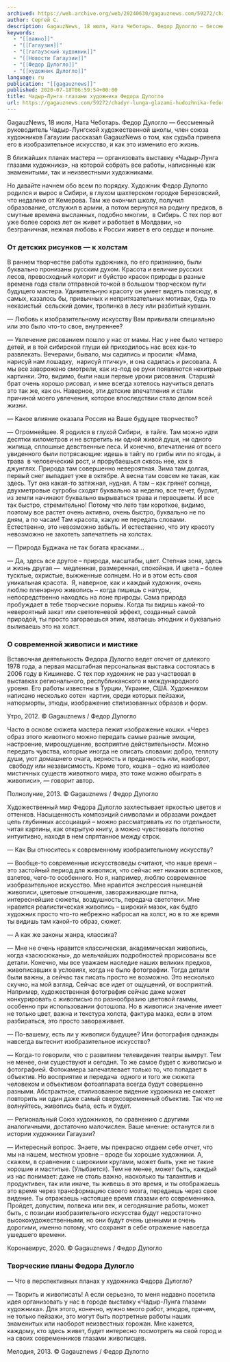 ```yaml
---
archived: https://web.archive.org/web/20240630/gagauznews.com/59272/chadyr-lunga-glazami-hudozhnika-fedora-duloglo.html
author: Сергей С.
description: GagauzNews, 18 июля, Ната Чеботарь. Федор Дулогло — бессменный руководитель Чадыр-Лунгской художественной школы, член союза художников Гагаузии рассказал GagauzNews о том, как судьба привела его в изобразительное искусство, и как это изменило его жизнь. В ближайших планах мастера — организовать выставку «Чадыр-Лунга глазами художника», на которой собрать все работы, написанные как знаменитыми, так и неизвестными художниками. Но давайте начнем обо всем по порядку. Художник Федор Дулогло родился и вырос в Сибири, в глухом шахтерском городке Березовский, что недалеко от Кемерова. Там же окончил школу, получил образование, отслужил в армии, а потом вернулся на родину предков, в смутные времена высланных, подобно […]
keywords:
  - "[[важно]]"
  - "[[Гагаузия]]"
  - "[[гагаузский художник]]"
  - "[[Новости Гагаузии]]"
  - "[[Федор Дулогло]]"
  - "[[художник Дулогло]]"
language: ru
publication: "[[gagauznews]]"
published: 2020-07-18T06:59:54+00:00
title: Чадыр-Лунга глазами художника Федора Дулогло
url: https://gagauznews.com/59272/chadyr-lunga-glazami-hudozhnika-fedora-duloglo.html
---
```


GagauzNews, 18 июля, Ната Чеботарь. Федор Дулогло — бессменный руководитель Чадыр-Лунгской художественной школы, член союза художников Гагаузии рассказал GagauzNews о том, как судьба привела его в изобразительное искусство, и как это изменило его жизнь.

В ближайших планах мастера — организовать выставку «Чадыр-Лунга глазами художника», на которой собрать все работы, написанные как знаменитыми, так и неизвестными художниками.

Но давайте начнем обо всем по порядку. Художник Федор Дулогло родился и вырос в Сибири, в глухом шахтерском городке Березовский, что недалеко от Кемерова. Там же окончил школу, получил образование, отслужил в армии, а потом вернулся на родину предков, в смутные времена высланных, подобно многим,  в Сибирь. С тех пор вот уже более сорока лет он живет и работает в Молдавии, но безграничная, нежная любовь к России живет в его сердце и поныне.



### От детских рисунков — к холстам

В раннем творчестве работы художника, по его признанию, были буквально пронизаны русским духом. Красота и величие русских лесов, превосходный колорит и буйство красок природы в разные времена года стали отправной точкой в большом творческом пути будущего мастера. Удивительную красоту он умеет видеть повсюду, в самых, казалось бы, привычных и непритязательных мотивах, будь то неказистый  сельский домик, тропинка в лесу или разбитый кувшин.

— Любовь к изобразительному искусству Вам прививали специально или это было что-то свое, внутреннее?

— Увлечение рисованием пошло у нас от мамы. Нас у нее было четверо детей, и в той сибирской глуши ей приходилось нас всех как-то развлекать. Вечерами, бывало, мы садились и просили: «Мама, нарисуй нам лошадку,  нарисуй птичку», и она садилась и рисовала. А мы все заворожено смотрели, как из-под ее руки появляются нехитрые картинки. Это, видимо, были наши первые уроки рисования. Старший брат очень хорошо рисовал, и мне всегда хотелось научиться делать это так же, как он. Наверное, эти детские впечатления и стали причиной моего увлечения, которое впоследствии стало делом всей жизни.

— Какое влияние оказала Россия на Ваше будущее творчество?

— Огромнейшее. Я родился в глухой Сибири,  в тайге. Там можно идти десятки километров и не встретить ни одной живой души, ни одного жилища, сплошные девственные леса. И конечно, впечатления от всего увиденного были потрясающие: идешь в тайгу по грибы или по ягоды, а трава  в человеческий рост, и прорубаешься сквозь нее, как в джунглях. Природа там совершенно невероятная. Зима там долгая, первый снег выпадает уже в октябре. А весна там совсем не такая, как здесь. Тут она какая-то затяжная, нудная. А там – как грянет солнце, двухметровые сугробы сходят буквально за неделю, все течет, бурлит, из земли начинают буквально вырываться трава и первоцветы. И все так быстро, стремительно! Потому что лето там короткое, видимо, поэтому все растет очень активно, очень быстро, буквально не по дням, а по часам! Там красота, какую не передать словами. Естественно, это невозможно забыть. И естественно, что эту красоту невозможно не захотеть запечатлеть на холстах.

— Природа Буджака не так богата красками…

— Да, здесь все другое – природа, масштабы, цвет. Степная зона, здесь и жизнь другая —  медленная, размеренная, спокойная. И цвета – более тусклые, охристые, выжженные солнцем. Но и в этом есть своя уникальная красота.  Я, наверное, как и каждый художник, очень люблю пленэрную живопись – когда пишешь с натуры, непосредственно находясь на лоне природы. Сама природа пробуждает в тебе творческие порывы. Когда ты видишь какой-то невероятный закат или светотеневой эффект, созданный самой природой, ты просто загораешься этим, хватаешь этюдник и буквально выливаешь это на холст.

### О современной живописи и мистике

Вставочная деятельность Федора Дулогло ведет отсчет от далекого 1978 года, а первая масштабная персональная выставка состоялась в 2006 году в Кишиневе. С тех пор художник не раз участвовал в выставках регионального, республиканского и международного уровня. Его работы известны в Турции, Украине, США. Художником написано несколько сотен  картин, среди которых пейзажи, натюрморты, этюды, изображение стилизованных образов и форм.

Утро, 2012. © Gagauznews / Федор Дулогло

Часто в основе сюжета мастера лежит изображение кошки. «Через образ этого животного можно передать самые разные эмоции, настроение, мироощущение, восприятие действительности. Можно передать чувства, которые иногда не описать словами: добро, теплоту души, уют домашнего очага, верность и преданность или, наоборот,  свободу или независимость. Кроме того, кошка – одно из наиболее мистичных существ животного мира, это тоже можно обыграть в живописи», — говорит автор.

Полнолуние, 2013. © Gagauznews / Федор Дулогло

Художественный мир Федора Дулогло захлестывает яркостью цветов и оттенков. Насыщенность композиций символами и образами рождает цепь глубинных ассоциаций – можно рассматривать их по отдельности, читая картины, как открытую книгу, а можно чувствовать полотно интуитивно, находя в нем спрятанное между строк.

— Как Вы относитесь к современному изобразительному искусству?

— Вообще-то современные искусствоведы считают, что наше время – это застойный период для живописи, что сейчас нет никаких всплесков, взлетов, чего-то особенного. Но я, например, люблю современное изобразительное искусство. Мне нравится экспрессия нынешней живописи, цветовые отношения, завораживающие пятна, интереснейшие сюжеты, воздушность, передача светотени. Мне нравится реалистическая живопись – широкий мазок, как будто художник просто что-то небрежно набросал на холст, но в то же время ты видишь там какой-то образ, сюжет.

— А как же законы жанра, классика?

— Мне не очень нравится классическая, академическая живопись, когда «засюсюканы», до мельчайших подробностей прорисованы все детали. Конечно, мы все уважаем наследие наших великих предков, живописавших в условиях, когда не было фотографии. Тогда детали были важны, а сейчас так писать просто не возможно. Это несколько скучно, на мой взгляд. Сейчас все идет от ощущений, от восприятий. Например, художественная фотография сейчас даже может конкурировать с живописью по разнообразию цветовой гаммы, особенно при использовании фотошопа. Но в живописи значение имеет не только цвет, важна и текстура холста, фактура мазка, если в этом разбираться, это просто завораживает.

— По-вашему, есть ли у живописи будущее? Или фотография однажды навсегда вытеснит изобразительное искусство?

— Когда-то говорили, что с развитием телевидения театры вымрут. Тем не менее, они существуют и сегодня. То же самое будет с живописью и фотографией. Фотокамера запечатлевает только то, что попадает в объектив. Но восприятие и передача  одного и того же сюжета человеком и объективом фотоаппарата всегда будут совершенно разными. Абстрактное, стилизованное видение художника не сможет повторить ни один даже самый сверхсовременный объектив. Так что не волнуйтесь, живопись была, есть и будет.

— Региональный Союз художников, по сравнению с другими аналогичными, достаточно малочислен. Ваше мнение: останутся ли в истории художники Гагаузии?

— Интересный вопрос. Знаете, мы прекрасно отдаем себе отчет, что мы на нашем, местном уровне – вроде бы хорошие художники. А, скажем, в сравнении с широкими кругами, может быть, уже не такие хорошие и маститые. (Улыбается). Тем не менее, может быть, каждый из нас понимает: даже не столь важно, насколько ты талантлив и продуктивен, так или иначе, ты живешь в это время, и ты отображаешь это время через трансформацию своего мозга, передаешь через свое видение. Ты отражаешь настоящее время глазами его современника. Пройдет, допустим, полвека или век, и сегодняшние работы, может быть, с позиции изобразительного искусства будут недостаточно высокохудожественными, но они будут очень ценными и очень дорогими, именно потому, что сохранят в себе отражение навсегда ушедшего времени.

Коронавирус, 2020. © Gagauznews / Федор Дулогло

### Творческие планы Федора Дулогло

— Что в перспективных планах у художника Федора Дулогло?

— Творить и живописать! А если серьезно, то меня недавно посетила идея организовать у нас в городе выставку «Чадыр-Лунга глазами художника». Для этого, конечно, нужно много работ, этюдов, причем, не только пейзажи, это могут быть портретные работы наших знаменитых или наоборот неизвестных горожан. Мне кажется, каждому, кто здесь живет, будет интересно посмотреть на свой город и на своих современников глазами живописцев.

Мелодия, 2013. © Gagauznews / Федор Дулогло